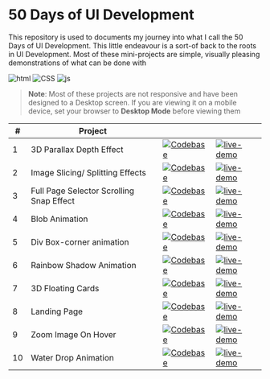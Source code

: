 # 50 Days of UI Development

This repository is used to documents my journey into what I call the 50 Days of UI Development. This little endeavour is a sort-of back to the roots in UI Development. Most of these mini-projects are simple, visually pleasing demonstrations of what can be done with

![html](https://img.shields.io/badge/-HTML-green) ![CSS](https://img.shields.io/badge/-css-gold) ![js](https://img.shields.io/badge/-javascript-cyan)

> **Note**: Most of these projects are not responsive and have been designed to a Desktop screen. If you are viewing it on a mobile device, set your browser to **Desktop Mode** before viewing them

| #   | Project                                  |                                                                                                              |                                                                                                                                                               |
| --- | ---------------------------------------- | ------------------------------------------------------------------------------------------------------------ | ------------------------------------------------------------------------------------------------------------------------------------------------------------- |
| 1   | 3D Parallax Depth Effect                 | [![Codebase](https://img.shields.io/badge/-Codebase-EA985D?style=for-the-badge)](3d-parallax-depth-effect)   | [![live-demo](https://img.shields.io/badge/-Live%20Demo-97C25E?style=for-the-badge)](https://sdhanush163.github.io/50-days-of-ui/3d-parallax-depth-effect/)   |
| 2   | Image Slicing/ Splitting Effects         | [![Codebase](https://img.shields.io/badge/-Codebase-EA985D?style=for-the-badge)](image-slicing-effect)       | [![live-demo](https://img.shields.io/badge/-Live%20Demo-97C25E?style=for-the-badge)](https://sdhanush163.github.io/50-days-of-ui/image-slicing-effect/)       |
| 3   | Full Page Selector Scrolling Snap Effect | [![Codebase](https://img.shields.io/badge/-Codebase-EA985D?style=for-the-badge)](full-page-scrolling-effect) | [![live-demo](https://img.shields.io/badge/-Live%20Demo-97C25E?style=for-the-badge)](https://sdhanush163.github.io/50-days-of-ui/full-page-scrolling-effect/) |
| 4   | Blob Animation                           | [![Codebase](https://img.shields.io/badge/-Codebase-EA985D?style=for-the-badge)](blob-animation)             | [![live-demo](https://img.shields.io/badge/-Live%20Demo-97C25E?style=for-the-badge)](https://sdhanush163.github.io/50-days-of-ui/blob-animation/)             |
| 5   | Div Box-corner animation                 | [![Codebase](https://img.shields.io/badge/-Codebase-EA985D?style=for-the-badge)](div-box-animation)          | [![live-demo](https://img.shields.io/badge/-Live%20Demo-97C25E?style=for-the-badge)](https://sdhanush163.github.io/50-days-of-ui/div-box-animation/)          |
| 6   | Rainbow Shadow Animation                 | [![Codebase](https://img.shields.io/badge/-Codebase-EA985D?style=for-the-badge)](rainbow-shadow-animation)   | [![live-demo](https://img.shields.io/badge/-Live%20Demo-97C25E?style=for-the-badge)](https://sdhanush163.github.io/50-days-of-ui/rainbow-shadow-animation/)   |
| 7   | 3D Floating Cards                        | [![Codebase](https://img.shields.io/badge/-Codebase-EA985D?style=for-the-badge)](3d-floating-credit-card)    | [![live-demo](https://img.shields.io/badge/-Live%20Demo-97C25E?style=for-the-badge)](https://sdhanush163.github.io/50-days-of-ui/3d-floating-credit-card/)    |
| 8   | Landing Page                             | [![Codebase](https://img.shields.io/badge/-Not%20Available-ff0000?style=for-the-badge)]()                    | [![live-demo](https://img.shields.io/badge/-Not%20Available-ff0000?style=for-the-badge)]()                                                                    |
| 9   | Zoom Image On Hover                      | [![Codebase](https://img.shields.io/badge/-Codebase-EA985D?style=for-the-badge)](zoom-image-on-hover)        | [![live-demo](https://img.shields.io/badge/-Live%20Demo-97C25E?style=for-the-badge)](https://sdhanush163.github.io/50-days-of-ui/zoom-image-on-hover/)        |
| 10  | Water Drop Animation                     | [![Codebase](https://img.shields.io/badge/-Codebase-EA985D?style=for-the-badge)](water-drop-animation)       | [![live-demo](https://img.shields.io/badge/-Live%20Demo-97C25E?style=for-the-badge)](https://sdhanush163.github.io/50-days-of-ui/water-drop-animation/)       |
